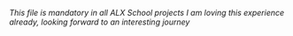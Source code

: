 *This file is mandatory in all ALX School projects*
*I am loving this experience already, looking forward to an interesting journey*
